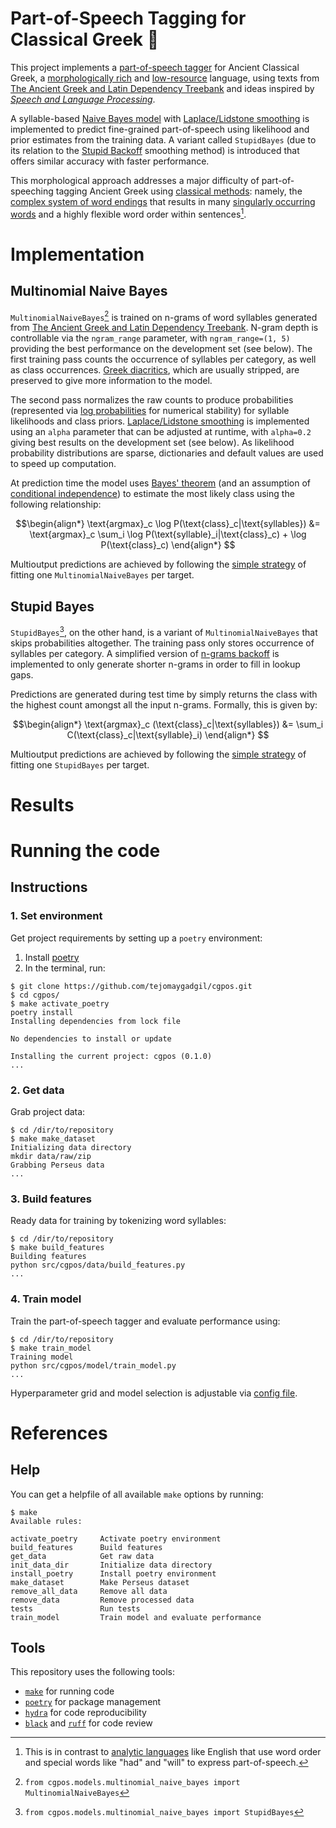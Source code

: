Part-of-Speech Tagging for Classical Greek 🏺
==============================
This project implements a [part-of-speech tagger](https://en.wikipedia.org/wiki/Part-of-speech_tagging) for Ancient Classical Greek, a [morphologically rich](https://arxiv.org/pdf/2005.01330.pdf) and [low-resource](https://arxiv.org/pdf/2006.07264.pdf) language, using texts from [The Ancient Greek and Latin Dependency Treebank](https://perseusdl.github.io/treebank_data/) and ideas inspired by [*Speech and Language Processing*](https://web.stanford.edu/~jurafsky/slp3/).

A syllable-based [Naive Bayes model](https://en.wikipedia.org/wiki/Naive_Bayes_classifier) with [Laplace/Lidstone smoothing](https://en.wikipedia.org/wiki/Additive_smoothing) is implemented to predict fine-grained part-of-speech using likelihood and prior estimates from the training data. A variant called `StupidBayes` (due to its relation to the [Stupid Backoff](https://aclanthology.org/D07-1090.pdf) smoothing method) is introduced that offers similar accuracy with faster performance.

This morphological approach addresses a major difficulty of part-of-speeching tagging Ancient Greek using [classical methods](https://en.wikipedia.org/wiki/Hidden_Markov_model): namely, the [complex system of word endings](https://en.wiktionary.org/wiki/Appendix:Ancient_Greek_grammar_tables) that results in many [singularly occurring words](https://en.wikipedia.org/wiki/Hapax_legomenon#Ancient_Greek_examples) and a highly flexible word order within sentences[^1].

# Implementation
## Multinomial Naive Bayes
`MultinomialNaiveBayes`[^2] is trained on n-grams of word syllables generated from [The Ancient Greek and Latin Dependency Treebank](https://perseusdl.github.io/treebank_data/). N-gram depth is controllable via the `ngram_range` parameter, with `ngram_range=(1, 5)` providing the best performance on the development set (see below). The first training pass counts the occurrence of syllables per category, as well as class occurrences. [Greek diacritics](https://en.wikipedia.org/wiki/Greek_diacritics), which are usually stripped, are preserved to give more information to the model.

The second pass normalizes the raw counts to produce probabilities (represented via [log probabilities](https://en.wikipedia.org/wiki/Log_probability) for numerical stability) for syllable likelihoods and class priors. [Laplace/Lidstone smoothing](https://en.wikipedia.org/wiki/Additive_smoothing) is implemented using an `alpha` parameter that can be adjusted at runtime, with `alpha=0.2` giving best results on the development set (see below). As likelihood probability distributions are sparse, dictionaries and default values are used to speed up computation.

At prediction time the model uses [Bayes' theorem](https://en.wikipedia.org/wiki/Bayes%27_theorem) (and an assumption of [conditional independence](https://en.wikipedia.org/wiki/Conditional_independence#Uses_in_Bayesian_inference)) to estimate the most likely class using the following relationship:

$$\begin{align*} 
\text{argmax}_c \log P(\text{class}_c|\text{syllables}) &= \text{argmax}_c \sum_i  \log P(\text{syllable}_i|\text{class}_c)  + \log P(\text{class}_c)
\end{align*} $$

Multioutput predictions are achieved by following the [simple strategy](https://scikit-learn.org/stable/modules/generated/sklearn.multioutput.MultiOutputClassifier.html) of fitting one `MultinomialNaiveBayes` per target.

## Stupid Bayes
`StupidBayes`[^3], on the other hand, is a variant of `MultinomialNaiveBayes` that skips probabilities altogether. The training pass only stores occurrence of syllables per category. A simplified version of [n-grams backoff](https://en.wikipedia.org/wiki/Katz%27s_back-off_model) is implemented to only generate shorter n-grams in order to fill in lookup gaps. 

Predictions are generated during test time by simply returns the class with the highest count amongst all the input n-grams. Formally, this is given by: 

$$\begin{align*} 
\text{argmax}_c (\text{class}_c|\text{syllables}) &= \sum_i  C(\text{class}_c|\text{syllable}_i)
\end{align*} $$

Multioutput predictions are achieved by following the [simple strategy](https://scikit-learn.org/stable/modules/generated/sklearn.multioutput.MultiOutputClassifier.html) of fitting one `StupidBayes` per target.

# Results




# Running the code
## Instructions
### 1. Set environment
Get project requirements by setting up a `poetry` environment:
1. Install [poetry](https://python-poetry.org/docs/#installation)
2. In the terminal, run:
```
$ git clone https://github.com/tejomaygadgil/cgpos.git
$ cd cgpos/
$ make activate_poetry
poetry install
Installing dependencies from lock file

No dependencies to install or update

Installing the current project: cgpos (0.1.0)
...
```

### 2. Get data
Grab project data:
```
$ cd /dir/to/repository
$ make make_dataset
Initializing data directory
mkdir data/raw/zip
Grabbing Perseus data
...
```

### 3. Build features
Ready data for training by tokenizing word syllables: 
```
$ cd /dir/to/repository
$ make build_features
Building features
python src/cgpos/data/build_features.py
...
```

### 4. Train model
Train the part-of-speech tagger and evaluate performance using: 
```
$ cd /dir/to/repository
$ make train_model
Training model
python src/cgpos/model/train_model.py
...
```

Hyperparameter grid and model selection is adjustable via [config file](https://github.com/tejomaygadgil/cgpos/blob/main/conf/main.yaml).

# References
## Help
You can get a helpfile of all available `make` options by running:
```
$ make
Available rules:

activate_poetry     Activate poetry environment 
build_features      Build features 
get_data            Get raw data 
init_data_dir       Initialize data directory 
install_poetry      Install poetry environment 
make_dataset        Make Perseus dataset 
remove_all_data     Remove all data 
remove_data         Remove processed data 
tests               Run tests
train_model         Train model and evaluate performance

```

## Tools
This repository uses the following tools:
* [`make`](https://www.gnu.org/software/make/) for running code
* [`poetry`](https://python-poetry.org) for package management 
* [`hydra`](https://hydra.cc/) for code reproducibility
* [`black`](https://github.com/psf/black) and [`ruff`](https://github.com/charliermarsh/ruff-pre-commit) for code review 

[^1]: This is in contrast to [analytic languages](https://en.wikipedia.org/wiki/Analytic_language) like English that use word order and special words like "had" and "will" to express part-of-speech.

[^2]: `from cgpos.models.multinomial_naive_bayes import MultinomialNaiveBayes`

[^3]: `from cgpos.models.multinomial_naive_bayes import StupidBayes`
